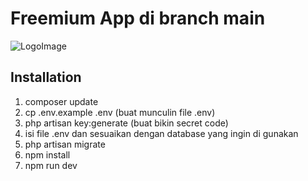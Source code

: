 
# Freemium App di branch main

![LogoImage](https://res.cloudinary.com/dnupwxh4q/image/upload/v1672972596/FreemiumApp/Logo_fffadk.png)

## Installation
1. composer update
2. cp .env.example .env (buat munculin file .env)
3. php artisan key:generate (buat bikin secret code)
4. isi file .env dan sesuaikan dengan database yang ingin di gunakan
5. php artisan migrate
6. npm install
7. npm run dev

